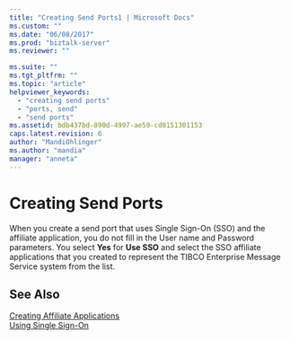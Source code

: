 ```yaml
---
title: "Creating Send Ports1 | Microsoft Docs"
ms.custom: ""
ms.date: "06/08/2017"
ms.prod: "biztalk-server"
ms.reviewer: ""

ms.suite: ""
ms.tgt_pltfrm: ""
ms.topic: "article"
helpviewer_keywords: 
  - "creating send ports"
  - "ports, send"
  - "send ports"
ms.assetid: bdb437bd-890d-4997-ae59-cd0151301153
caps.latest.revision: 6
author: "MandiOhlinger"
ms.author: "mandia"
manager: "anneta"
---
```

# Creating Send Ports
When you create a send port that uses Single Sign-On (SSO) and the affiliate application, you do not fill in the User name and Password parameters. You select **Yes** for **Use SSO** and select the SSO affiliate applications that you created to represent the TIBCO Enterprise Message Service system from the list.  
  
## See Also  
 [Creating Affiliate Applications](../core/creating-affiliate-applications5.md)   
 [Using Single Sign-On](../core/using-single-sign-on4.md)